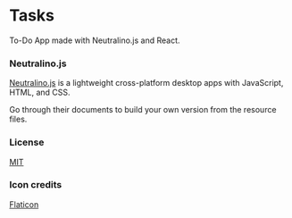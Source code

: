 # Tasks

To-Do App made with Neutralino.js and React.

### Neutralino.js

[Neutralino.js](https://neutralino.js.org/) is a lightweight cross-platform desktop apps with JavaScript, HTML, and CSS.

Go through their documents to build your own version from the resource files.

### License

[MIT](LICENSE)

### Icon credits

[Flaticon](https://www.flaticon.com)
